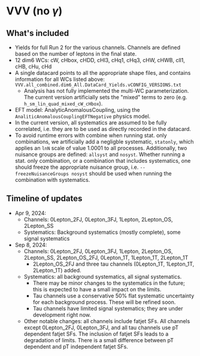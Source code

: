 # VVV (no $\gamma$)
## What's included
- Yields for full Run 2 for the various channels. Channels are defined based on the number of leptons in the final state.
- 12 dim6 WCs: cW, cHbox, cHDD, cHl3, cHq1, cHq3, cHW, cHWB, cll1, cHB, cHu, cHd
- A single datacard points to all the appropriate shape files, and contains information for all WCs listed above: `VVV.all_combined.dim6_All.DataCard_Yields.vCONFIG_VERSIONS.txt`
	- Analysis has not fully implemented the multi-WC parameterization. The current version artificially sets the "mixed" terms to zero (e.g. `h_sm_lin_quad_mixed_cW_cHbox`).
- EFT model: AnalyticAnomalousCoupling, using the `AnaliticAnomalousCouplingEFTNegative` physics model.
- In the current version, all systematics are assumed to be fully correlated, i.e. they are to be used as directly recorded in the datacard.
- To avoid runtime errors with combine when running stat. only combinations, we artificially add a negligble systematic, `statonly`, which applies an `lnN` scale of value 1.0001 to all processes. Additionally, two nuisance groups are defined: `allsyst` and `nosyst`. Whether running a stat. only combination, or a combination that includes systematics, one should freeze the appropriate nuisance group, i.e. `--freezeNuisanceGroups nosyst` should be used when running the combination with
    systematics.

## Timeline of updates
- Apr 9, 2024:
	- Channels: 0Lepton_2FJ, 0Lepton_3FJ, 1Lepton, 2Lepton_OS, 2Lepton_SS
	- Systematics: Background systematics (mostly complete), some signal systematics
- Sep 8, 2024:
	- Channels: 0Lepton_2FJ, 0Lepton_3FJ, 1Lepton, 2Lepton_OS, 2Lepton_SS, 2Lepton_OS_2FJ, 0Lepton_1T, 1Lepton_1T, 2Lepton_1T
		- 2Lepton_OS_2FJ and three tau channels (0Lepton_1T, 1Lepton_1T, 2Lepton_1T) added.
	- Systematics: all background systematics, all signal systematics.
		- There may be minor changes to the systematics in the future; this is expected to have a small impact on the limits.
		- Tau channels use a conservative 50% flat systematic uncertainty for each background process. These will be refined soon.
		- Tau channels have limited signal systematics; they are under development right now.
	- Other notable changes: all channels include fatjet SFs. All channels except 0Lepton_2FJ, 0Lepton_3FJ, and all tau channels use pT dependent fatjet SFs. The inclusion of fatjet SFs leads to a degradation of limits. There is a small difference between pT dependent and pT independent fatjet SFs.
